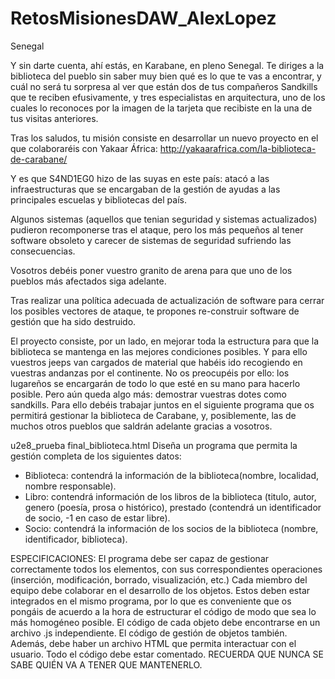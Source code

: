 # RetosMisionesDAW_AlexLopez

Senegal

Y sin darte cuenta, ahí estás, en Karabane, en pleno Senegal. Te diriges a la biblioteca del pueblo sin saber muy bien qué es lo que te vas a encontrar, y cuál no será tu sorpresa al ver que están dos de tus compañeros Sandkills que te reciben efusivamente, y tres especialistas en arquitectura, uno de los cuales lo reconoces por la imagen de la tarjeta que recibiste en la una de tus visitas anteriores.

Tras los saludos, tu misión consiste en desarrollar un nuevo proyecto en el que colaboraréis con Yakaar África: http://yakaarafrica.com/la-biblioteca-de-carabane/

Y es que S4ND1EG0 hizo de las suyas en este país: atacó a las infraestructuras que se encargaban de la gestión de ayudas a las principales escuelas y bibliotecas del país.

Algunos sistemas (aquellos que tenian seguridad y sistemas actualizados) pudieron recomponerse tras el ataque, pero los más pequeños al tener software obsoleto y carecer de sistemas de seguridad sufriendo las consecuencias.

Vosotros debéis poner vuestro granito de arena para que uno de los pueblos más afectados siga adelante.

Tras realizar una política adecuada de actualización de software para cerrar los posibles vectores de ataque, te propones re-construir software de gestión que ha sido destruido.

El proyecto consiste, por un lado, en mejorar toda la estructura para que la biblioteca se mantenga en las mejores condiciones posibles. Y para ello vuestros jeeps van cargados de material que habéis ido recogiendo en vuestras andanzas por el continente. No os preocupéis por ello: los lugareños se encargarán de todo lo que esté en su mano para hacerlo posible. Pero aún queda algo más: demostrar vuestras dotes como sandkills. Para ello debéis trabajar juntos en el siguiente programa que os permitirá gestionar la biblioteca de Carabane, y, posiblemente, las de muchos otros pueblos que saldrán adelante gracias a vosotros.

u2e8_prueba final_biblioteca.html
Diseña un programa que permita la gestión completa de los siguientes datos:
- Biblioteca: contendrá la información de la biblioteca(nombre, localidad, nombre responsable).
- Libro: contendrá información de los libros de la biblioteca (titulo, autor, genero (poesía, prosa o histórico),
prestado (contendrá un identificador de socio, -1 en caso de estar libre).
- Socio: contendrá la información de los socios de la biblioteca (nombre, identificador, biblioteca).

ESPECIFICACIONES:
El  programa debe ser capaz de gestionar correctamente todos los elementos, con sus correspondientes operaciones 
(inserción, modificación, borrado, visualización, etc.)
Cada miembro del equipo debe colaborar en el desarrollo de los objetos. Estos deben estar integrados en el mismo programa,
por lo que es conveniente que os pongáis de acuerdo a la hora de estructurar el código de modo que  sea lo más homogéneo posible. 
El código de cada objeto debe encontrarse en un archivo .js independiente.
El código de gestión de objetos también. 
Además, debe haber un archivo HTML que permita interactuar con el usuario.
Todo  el código debe estar comentado. 
RECUERDA QUE NUNCA SE SABE QUIÉN VA A TENER QUE MANTENERLO.
